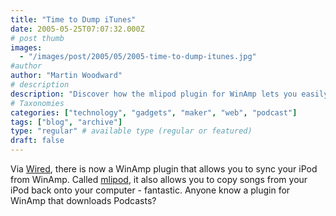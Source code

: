 ```yaml
---
title: "Time to Dump iTunes"
date: 2005-05-25T07:07:32.000Z
# post thumb
images:
  - "/images/post/2005/05/2005-time-to-dump-itunes.jpg"
#author
author: "Martin Woodward"
# description
description: "Discover how the mlipod plugin for WinAmp lets you easily sync your iPod and transfer songs back to your computer, making iTunes obsolete."
# Taxonomies
categories: ["technology", "gadgets", "maker", "web", "podcast"]
tags: ["blog", "archive"]
type: "regular" # available type (regular or featured)
draft: false
---
```


Via [Wired](http://www.wired.com/news/digiwood/0,1412,67593,00.html), there is now a WinAmp plugin that allows you to sync your iPod from WinAmp. Called [mlipod](http://www.mlipod.com/), it also allows you to copy songs from your iPod back onto your computer - fantastic. Anyone know a plugin for WinAmp that downloads Podcasts?

